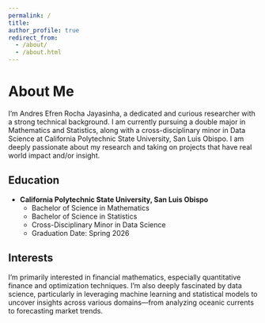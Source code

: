 ```yaml
---
permalink: /
title: 
author_profile: true
redirect_from: 
  - /about/
  - /about.html
---
```


# About Me
I’m Andres Efren Rocha Jayasinha, a dedicated and curious researcher with a strong technical background. I am currently pursuing a double major in Mathematics and Statistics, along with a cross-disciplinary minor in Data Science at California Polytechnic State University, San Luis Obispo. I am deeply passionate about my research and taking on projects that have real world impact and/or insight.  

## Education
- **California Polytechnic State University, San Luis Obispo**
  - Bachelor of Science in Mathematics 
  - Bachelor of Science in Statistics
  - Cross-Disciplinary Minor in Data Science
  - Graduation Date: Spring 2026
  

## Interests
I’m primarily interested in financial mathematics, especially quantitative finance and optimization techniques. I’m also deeply fascinated by data science, particularly in leveraging machine learning and statistical models to uncover insights across various domains—from analyzing oceanic currents to forecasting market trends.
